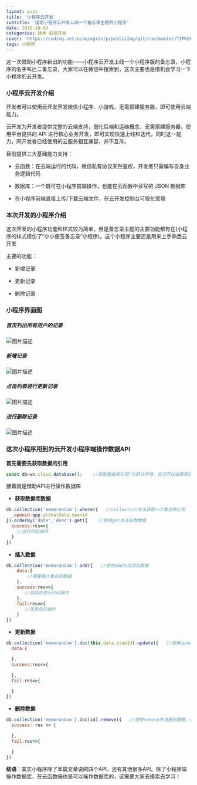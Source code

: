 ```yaml
---
layout: post
title: '小程序云开发'
subtitle: '借助小程序云开发上线一个备忘录主题的小程序'
date: 2018-10-03
categories: 技术 前端开发
cover: 'https://coding.net/u/aqingxin/p/publicImg/git/raw/master/TIM%E6%88%AA%E5%9B%BE20181003093022.png'
tags: 小程序
---
```

这一次借助小程序新出的功能——小程序云开发上线一个小程序版的备忘录，小程序的名字叫辻二备忘录，大家可以在微信中搜索到，这次主要也是借机会学习一下小程序的云开发。

### **小程序云开发介绍**

开发者可以使用云开发开发微信小程序、小游戏，无需搭建服务器，即可使用云端能力。

云开发为开发者提供完整的云端支持，弱化后端和运维概念，无需搭建服务器，使用平台提供的 API 进行核心业务开发，即可实现快速上线和迭代，同时这一能力，同开发者已经使用的云服务相互兼容，并不互斥。

目前提供三大基础能力支持：

- 云函数：在云端运行的代码，微信私有协议天然鉴权，开发者只需编写自身业务逻辑代码

- 数据库：一个既可在小程序前端操作，也能在云函数中读写的 JSON 数据库

- 在小程序前端直接上传/下载云端文件，在云开发控制台可视化管理

### **本次开发的小程序介绍**
这次开发的小程序功能和样式较为简单，但是备忘录主题的主要功能都有在(小程序的样式模仿了“小小便签备忘录”小程序)。这个小程序主要还是用来上手熟悉云开发

主要的功能：

- 新增记录

- 更新记录

- 删除记录

### 小程序界面图
##### 首页列出所有用户的记录
![图片描述](https://coding.net/u/aqingxin/p/publicImg/git/raw/master/TIM%E6%88%AA%E5%9B%BE20181003090651.png)

##### 新增记录
![图片描述](https://coding.net/u/aqingxin/p/publicImg/git/raw/master/TIM%E6%88%AA%E5%9B%BE20181003090740.png)

##### 点击列表进行更新记录
![图片描述](https://coding.net/u/aqingxin/p/publicImg/git/raw/master/TIM%E6%88%AA%E5%9B%BE20181003090812.png)

##### 进行删除记录
![图片描述](https://coding.net/u/aqingxin/p/publicImg/git/raw/master/TIM%E6%88%AA%E5%9B%BE20181003090758.png)

### **这次小程序用到的云开发小程序端操作数据API**
**首先需要先获取数据的引用**
```javascript
const db=wx.cloud.database();    //获取数据库引用(为默认环境，自己可以设置其他环境)
```
接着就是借助API进行操作数据库

- **获取数据库数据**
```javascript
db.collection('memorandum').where({   //collection方法获取一个集合的引用    用where方法指定查询条件
  _openid:app.globalData.openid
}).orderBy('date','desc').get({    //使用get方法获取数据
  success:res=>{
    //进行代码操作
  }
})
```

- **插入数据**
```javascript
db.collection('memorandum').add({   //使用add方法添加数据
	data:{
        //需要插入集合的数据
	},
	success:res=>{
       //成功后进行代码操作
	},
	fail:res=>{
       //失败后的操作
	}
})
```
- **更新数据**
```javascript
db.collection('memorandum').doc(this.data.itemId).update({   //使用update方法更新数据   doc方法仅获取一条数据  where获取多条数据
  data:{

  },
  success:res=>{

  },
  fail:res=>{

  }
})
```

- **删除数据**
```javascript
db.collection('memorandum').doc(id).remove({   //使用remove方法删除数据、doc方法指定一条记录
  success: res => {

  },
  fail:res=>{

  }
})
```

**结语**：其实小程序除了本篇文章说的四个API，还有其他很多API。除了小程序端操作数据库，在云函数端也是可以操作数据库的，这需要大家去摸索去学习！

